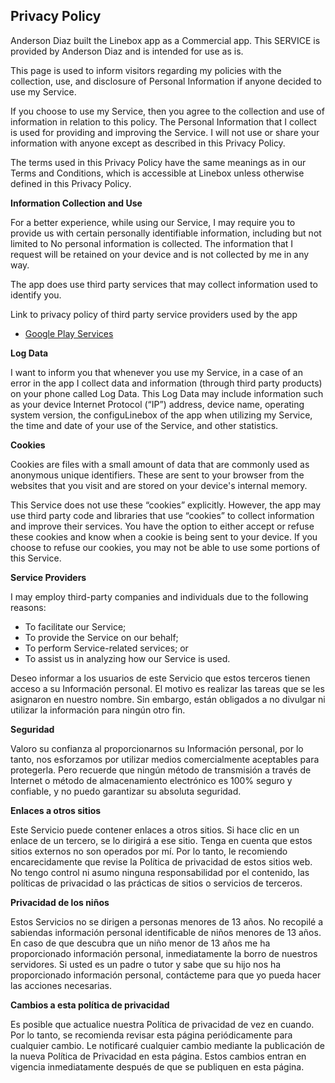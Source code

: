 ## Privacy Policy

Anderson Diaz built the Linebox app as a Commercial app. This SERVICE is provided by Anderson Diaz and is intended for use as is.

This page is used to inform visitors regarding my policies with the collection, use, and disclosure of Personal Information if anyone decided to use my Service.

If you choose to use my Service, then you agree to the collection and use of information in relation to this policy. The Personal Information that I collect is used for providing and improving the Service. I will not use or share your information with anyone except as described in this Privacy Policy.

The terms used in this Privacy Policy have the same meanings as in our Terms and Conditions, which is accessible at Linebox unless otherwise defined in this Privacy Policy.

**Information Collection and Use**

For a better experience, while using our Service, I may require you to provide us with certain personally identifiable information, including but not limited to No personal information is collected. The information that I request will be retained on your device and is not collected by me in any way.

The app does use third party services that may collect information used to identify you.

Link to privacy policy of third party service providers used by the app

*   [Google Play Services](https://www.google.com/policies/privacy/)

**Log Data**

I want to inform you that whenever you use my Service, in a case of an error in the app I collect data and information (through third party products) on your phone called Log Data. This Log Data may include information such as your device Internet Protocol (“IP”) address, device name, operating system version, the configuLinebox of the app when utilizing my Service, the time and date of your use of the Service, and other statistics.

**Cookies**

Cookies are files with a small amount of data that are commonly used as anonymous unique identifiers. These are sent to your browser from the websites that you visit and are stored on your device's internal memory.

This Service does not use these “cookies” explicitly. However, the app may use third party code and libraries that use “cookies” to collect information and improve their services. You have the option to either accept or refuse these cookies and know when a cookie is being sent to your device. If you choose to refuse our cookies, you may not be able to use some portions of this Service.

**Service Providers**

I may employ third-party companies and individuals due to the following reasons:

*   To facilitate our Service;
*   To provide the Service on our behalf;
*   To perform Service-related services; or
*   To assist us in analyzing how our Service is used.

<font style="vertical-align: inherit;"><font style="vertical-align: inherit;">Deseo informar a los usuarios de este Servicio que estos terceros tienen acceso a su Información personal.</font> <font style="vertical-align: inherit;">El motivo es realizar las tareas que se les asignaron en nuestro nombre.</font> <font style="vertical-align: inherit;">Sin embargo, están obligados a no divulgar ni utilizar la información para ningún otro fin.</font></font>

**<font style="vertical-align: inherit;"><font style="vertical-align: inherit;">Seguridad</font></font>**

<font style="vertical-align: inherit;"><font style="vertical-align: inherit;">Valoro su confianza al proporcionarnos su Información personal, por lo tanto, nos esforzamos por utilizar medios comercialmente aceptables para protegerla.</font> <font style="vertical-align: inherit;">Pero recuerde que ningún método de transmisión a través de Internet o método de almacenamiento electrónico es 100% seguro y confiable, y no puedo garantizar su absoluta seguridad.</font></font>

**<font style="vertical-align: inherit;"><font style="vertical-align: inherit;">Enlaces a otros sitios</font></font>**

<font style="vertical-align: inherit;"><font style="vertical-align: inherit;">Este Servicio puede contener enlaces a otros sitios.</font> <font style="vertical-align: inherit;">Si hace clic en un enlace de un tercero, se lo dirigirá a ese sitio.</font> <font style="vertical-align: inherit;">Tenga en cuenta que estos sitios externos no son operados por mí.</font> <font style="vertical-align: inherit;">Por lo tanto, le recomiendo encarecidamente que revise la Política de privacidad de estos sitios web.</font> <font style="vertical-align: inherit;">No tengo control ni asumo ninguna responsabilidad por el contenido, las políticas de privacidad o las prácticas de sitios o servicios de terceros.</font></font>

**<font style="vertical-align: inherit;"><font style="vertical-align: inherit;">Privacidad de los niños</font></font>**

<font style="vertical-align: inherit;"><font style="vertical-align: inherit;">Estos Servicios no se dirigen a personas menores de 13 años. No recopilé a sabiendas información personal identificable de niños menores de 13 años. En caso de que descubra que un niño menor de 13 años me ha proporcionado información personal, inmediatamente la borro de nuestros servidores.</font> <font style="vertical-align: inherit;">Si usted es un padre o tutor y sabe que su hijo nos ha proporcionado información personal, contácteme para que yo pueda hacer las acciones necesarias.</font></font>

**<font style="vertical-align: inherit;"><font style="vertical-align: inherit;">Cambios a esta política de privacidad</font></font>**

<font style="vertical-align: inherit;"><font style="vertical-align: inherit;">Es posible que actualice nuestra Política de privacidad de vez en cuando.</font> <font style="vertical-align: inherit;">Por lo tanto, se recomienda revisar esta página periódicamente para cualquier cambio.</font> <font style="vertical-align: inherit;">Le notificaré cualquier cambio mediante la publicación de la nueva Política de Privacidad en esta página.</font> <font style="vertical-align: inherit;">Estos cambios entran en vigencia inmediatamente después de que se publiquen en esta página.</font></font>
